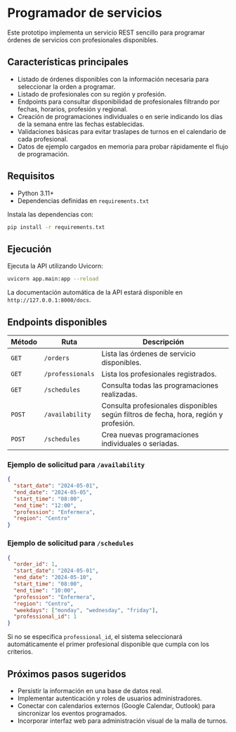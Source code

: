 # Programador de servicios

Este prototipo implementa un servicio REST sencillo para programar órdenes de servicios con profesionales disponibles.

## Características principales

- Listado de órdenes disponibles con la información necesaria para seleccionar la orden a programar.
- Listado de profesionales con su región y profesión.
- Endpoints para consultar disponibilidad de profesionales filtrando por fechas, horarios, profesión y regional.
- Creación de programaciones individuales o en serie indicando los días de la semana entre las fechas establecidas.
- Validaciones básicas para evitar traslapes de turnos en el calendario de cada profesional.
- Datos de ejemplo cargados en memoria para probar rápidamente el flujo de programación.

## Requisitos

- Python 3.11+
- Dependencias definidas en `requirements.txt`

Instala las dependencias con:

```bash
pip install -r requirements.txt
```

## Ejecución

Ejecuta la API utilizando Uvicorn:

```bash
uvicorn app.main:app --reload
```

La documentación automática de la API estará disponible en `http://127.0.0.1:8000/docs`.

## Endpoints disponibles

| Método | Ruta | Descripción |
| --- | --- | --- |
| `GET` | `/orders` | Lista las órdenes de servicio disponibles. |
| `GET` | `/professionals` | Lista los profesionales registrados. |
| `GET` | `/schedules` | Consulta todas las programaciones realizadas. |
| `POST` | `/availability` | Consulta profesionales disponibles según filtros de fecha, hora, región y profesión. |
| `POST` | `/schedules` | Crea nuevas programaciones individuales o seriadas. |

### Ejemplo de solicitud para `/availability`

```json
{
  "start_date": "2024-05-01",
  "end_date": "2024-05-05",
  "start_time": "08:00",
  "end_time": "12:00",
  "profession": "Enfermera",
  "region": "Centro"
}
```

### Ejemplo de solicitud para `/schedules`

```json
{
  "order_id": 1,
  "start_date": "2024-05-01",
  "end_date": "2024-05-10",
  "start_time": "08:00",
  "end_time": "10:00",
  "profession": "Enfermera",
  "region": "Centro",
  "weekdays": ["monday", "wednesday", "friday"],
  "professional_id": 1
}
```

Si no se especifica `professional_id`, el sistema seleccionará automáticamente el primer profesional disponible que cumpla con los criterios.

## Próximos pasos sugeridos

- Persistir la información en una base de datos real.
- Implementar autenticación y roles de usuarios administradores.
- Conectar con calendarios externos (Google Calendar, Outlook) para sincronizar los eventos programados.
- Incorporar interfaz web para administración visual de la malla de turnos.
